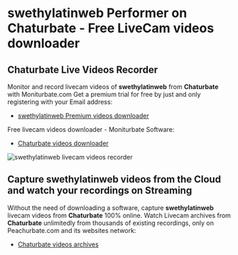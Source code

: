 # swethylatinweb Performer on Chaturbate - Free LiveCam videos downloader

## Chaturbate Live Videos Recorder

Monitor and record livecam videos of **swethylatinweb** from **Chaturbate** with Moniturbate.com
Get a premium trial for free by just and only registering with your Email address:
* [swethylatinweb Premium videos downloader](https://moniturbate.com/request-demo-licence-key.html)

Free livecam videos downloader - Moniturbate Software:
* [Chaturbate videos downloader](https://moniturbate.com/moniturbate-download-software.html)

![swethylatinweb livecam videos recorder](https://peachurnet.com/templates/moniturbate-software.png)


## Capture swethylatinweb videos from the Cloud and watch your recordings on Streaming

Without the need of downloading a software, capture **swethylatinweb** livecam videos from **Chaturbate** 100% online.
Watch Livecam archives from **Chaturbate** unlimitedly from thousands of existing recordings, only on Peachurbate.com and its websites network:
* [Chaturbate videos archives](https://peachurnet.com/)